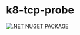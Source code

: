 # k8-tcp-probe

[![.NET NUGET PACKAGE](https://github.com/YulerB/k8-tcp-probe/actions/workflows/dotnet-desktop.yml/badge.svg)](https://github.com/YulerB/k8-tcp-probe/actions/workflows/dotnet-desktop.yml)
